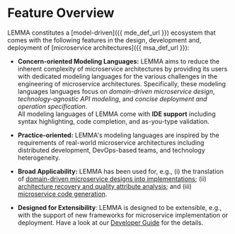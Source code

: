 # Feature Overview

LEMMA constitutes a [model-driven]({{ mde_def_url }}) ecosystem that comes with
the following features in the design, development and, deployment of
[microservice architectures]({{ msa_def_url }}):

- **Concern-oriented Modeling Languages:** LEMMA aims to reduce the inherent
complexity of microservice architectures by providing its users with dedicated
modeling languages for the various challenges in the engineering of microservice
architectures. Specifically, these modeling languages languages focus on 
*domain-driven microservice design*, *technology-agnostic API modeling*, and
*concise deployment and operation specification*.  
  All modeling languages of LEMMA come with **IDE support** including syntax
highlighting, code completion, and as-you-type validation.

- **Practice-oriented:** LEMMA's modeling languages are inspired by the
requirements of real-world microservice architectures including distributed
development, DevOps-based teams, and technology heterogeneity.

- **Broad Applicability:** LEMMA has been used for, e.g., (i) the translation of
[domain-driven microservice designs into implementations](https://ieeexplore.ieee.org/document/9226287);
(ii) [architecture recovery and quality attribute analysis](https://link.springer.com/chapter/10.1007/978-3-030-49418-6_21);
and (iii) [microservice code generation](https://link.springer.com/chapter/10.1007/978-3-030-31646-4_7).

- **Designed for Extensibility**: LEMMA is designed to be extensible, e.g., with
the support of new frameworks for microservice implementation or deployment.
Have a look at our [Developer Guide](../developer-guide/index.md) for the details.
